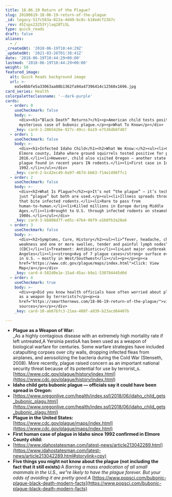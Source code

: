 ```yaml
---
title: 18.06.19 Return of the Plague?
slug: 20180619-18-06-19-return-of-the-plague
_id: legacy-517c583a-822a-4d49-bc8c-b18edcf23b7c
_rev: 45Isps23253Yjlaq28TiSL
type: quick_reads
draft: false
aliases:
  - /
_createdAt: '2018-06-19T10:44:29Z'
_updatedAt: '2021-03-26T01:38:41Z'
date: '2018-06-19T10:44:29+00:00'
lastmod: '2018-06-19T10:44:29+00:00'
weight: 50
featured_image:
  alt: Quick Reads background image
  url: >-
    ea5e8bbfe5a33063aa88b1362fa94a47396414c12560x1696.jpg
card_series: Health
colorpaletteclassname: '--dark-purple'
cards:
  - order: 0
    useCheckmark: false
    body: >-
      <div><h1>“Black Death” Returns?</h1><p>American child tests positive for a
      mysterious case of bubonic plague.</p><p>What To Know</p></div>
    _key: card-1-2065426e-927c-49cc-8a19-e7536db6f487
  - order: 1
    useCheckmark: false
    body: >-
      <div><h1>Infected Idaho Child</h1><h2>What We Know:</h2><ul><li>Child from
      Elmore county, Idaho where ground squirrels tested positive for plague in
      2016.</li><li>However, child also visited Oregon – another state where
      plague found in recent years IN rodents.</li><li>First case in Idaho since
      1992.</li></ul></div>
    _key: card-2-bcd2ec49-6a97-467d-bb63-f14e1496ffc1
  - order: 2
    useCheckmark: false
    body: >-
      <div><h2>What Is Plague?</h2><p>It’s not “the plague” – it’s technically
      just “plague” but both are used.</p><ul><li>Illness spreads through fleas
      that bite infected rodents.</li><li>Rare to pass from
      human-to-human.</li><li>Killed millions in Europe during Middle
      Ages.</li><li>Brought to U.S. through infected rodents on steamships in
      1900s.</li></ul></div>
    _key: card-3-bb888d7f-ed5c-47b4-96f9-a1b0fb3a28a6
  - order: 3
    useCheckmark: false
    body: >-
      <div><h2>Symptoms, Cure, History</h2><ul><li>“fever, headache, chills, and
      weakness and one or more swollen, tender and painful lymph nodes”
      (CDC)</li><li>Treatment: Antibiotics</li><li>Last major outbreak: 1924 Los
      Angeles</li><li><strong>Avg of 7 plague cases</strong> surface every year
      in U.S. – mostly in West/Southwest</li></ul><p></p><p><a
      href="https://www.cdc.gov/plague/maps/index.html">Click: View
      Map</a></p></div>
    _key: card-4-582d0e1e-15ad-45ac-b9a1-530784445d0d
  - order: 4
    useCheckmark: true
    body: >-
      <div><p>Did you know health officials have often worried about plague used
      as a weapon by terrorists?</p><p><a
      href="https://smarthernews.com/18-06-19-return-of-the-plague/">view
      sources</a></p></div>
    _key: card-10-ab67bfc3-21ea-408f-a939-b23acd64407b

---
```

* **Plague as a Weapon of War:**  
_As a highly contagious disease with an extremely high mortality rate if left untreated,A Yersinia pestisA has been used as a weapon of biological warfare for centuries. Some warfare strategies have included catapulting corpses over city walls, dropping infected fleas from airplanes, and aerosolizing the bacteria during the Cold War (Stenseth, 2008). More recently, plague raised concern as an important national security threat because of its potential for use by terrorist_s.[https://www.cdc.gov/plague/history/index.html](https://www.cdc.gov/plague/history/index.html)
* **Idaho child gets bubonic plague — officials say it could have been spread in Oregon:**
* [https://www.oregonlive.com/health/index.ssf/2018/06/idaho_child_gets_bubonic_plagu.html](https://www.oregonlive.com/health/index.ssf/2018/06/idaho_child_gets_bubonic_plagu.html)
* **Plague in the United States:** [https://www.cdc.gov/plague/maps/index.html](https://www.cdc.gov/plague/maps/index.html)
* **First human case of plague in Idaho since 1992 confirmed in Elmore County child:**
* [https://www.idahostatesman.com/latest-news/article213042289.html](https://www.idahostatesman.com/latest-news/article213042289.html#storylink=cpy)
* **Five things you might not know about the plague (not including the fact that it still exists)**:A _Barring a mass eradication of all small mammals in the U.S., we”re likely to have the plague forever. But your odds of avoiding it are pretty good.A_ [https://www.popsci.com/bubonic-plague-black-death-modern-facts](https://www.popsci.com/bubonic-plague-black-death-modern-facts)